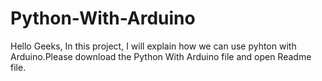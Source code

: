 # Python-With-Arduino
Hello Geeks, 
In this project, I will explain how we can use pyhton with Arduino.Please download the Python With Arduino file and open Readme file.
